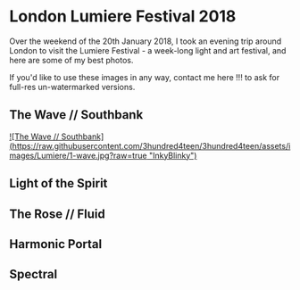 # London Lumiere Festival 2018

Over the weekend of the 20th January 2018, I took an evening trip around London to visit the Lumiere Festival - a week-long light and art festival,  and here are some of my best photos.

If you'd like to use these images in any way, contact me here !!! to ask for full-res un-watermarked versions.

## The Wave // Southbank

[![The Wave // Southbank] (https://raw.githubusercontent.com/3hundred4teen/3hundred4teen/assets/images/Lumiere/1-wave.jpg?raw=true "InkyBlinky")](http://3h4.uk/the-wave-southbank)

## Light of the Spirit

## The Rose // Fluid

## Harmonic Portal

## Spectral
